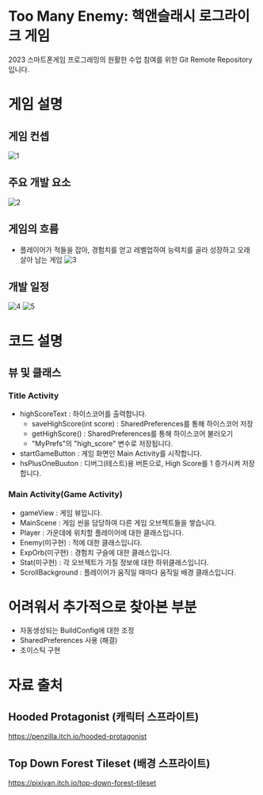 # Too Many Enemy: 핵앤슬래시 로그라이크 게임
2023 스마트폰게임 프로그래밍의 원활한 수업 참여를 위한 Git Remote Repository입니다.
# 게임 설명
## 게임 컨셉
![1](https://user-images.githubusercontent.com/76027901/229520345-ec551c78-01a9-4ae0-b91f-e4fc17b4b0d1.png)
## 주요 개발 요소
![2](https://user-images.githubusercontent.com/76027901/229520491-fc96c18e-2fa6-40c4-8147-65da440c2d4c.png)
## 게임의 흐름
- 플레이어가 적들을 잡아, 경험치를 얻고 레벨업하여 능력치를 골라 성장하고 오래 살아 남는 게임
![3](https://user-images.githubusercontent.com/76027901/229520658-655da7e6-08c2-46c7-9ca9-0458250f47d0.png)
## 개발 일정
![4](https://user-images.githubusercontent.com/76027901/236857310-882a4649-902e-45cd-8783-c59098f09c99.png)
![5](https://user-images.githubusercontent.com/76027901/236860791-b564a2aa-70d5-4d36-86ba-e4d7e22c62e8.png)
# 코드 설명
## 뷰 및 클래스
### Title Activity
- highScoreText : 하이스코어를 출력합니다.
    - saveHighScore(int score) : SharedPreferences를 통해 하이스코어 저장
    - getHighScore() : SharedPreferences를 통해 하이스코어 불러오기
    - "MyPrefs"의 "high_score" 변수로 저장됩니다.
- startGameButton : 게임 화면인 Main Activity를 시작합니다.
- hsPlusOneBuuton : 디버그(테스트)용 버튼으로, High Score를 1 증가시켜 저장합니다.
### Main Activity(Game Activity)
- gameView : 게임 뷰입니다.
- MainScene : 게임 씬을 담당하여 다른 게임 오브젝트들을 쌓습니다.
- Player : 가운데에 위치할 플레이어에 대한 클래스입니다.
- Enemy(미구현) : 적에 대한 클래스입니다.
- ExpOrb(미구현) : 경험치 구슬에 대한 클래스입니다.
- Stat(미구현) : 각 오브젝트가 가질 정보에 대한 하위클래스입니다.
- ScrollBackground : 플레이어가 움직일 때마다 움직일 배경 클래스입니다.
# 어려워서 추가적으로 찾아본 부분
- 자동생성되는 BuildConfig에 대한 조정
- SharedPreferences 사용 (해결)
- 조이스틱 구현
# 자료 출처
## Hooded Protagonist (캐릭터 스프라이트)
https://penzilla.itch.io/hooded-protagonist
## Top Down Forest Tileset (배경 스프라이트)
https://pixivan.itch.io/top-down-forest-tileset
